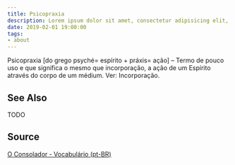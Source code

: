 ```yaml
---
title: Psicopraxia
description: Lorem ipsum dolor sit amet, consectetur adipisicing elit, sed do eiusmod tempor incididunt ut labore et dolore magna aliqua.  TODO
date: 2019-02-01 19:00:00
tags:
- about
---
```


Psicopraxia [do grego psyché= espírito + práxis= ação] – Termo de pouco uso e que significa o mesmo que incorporação, a ação de um Espírito através do corpo de um médium. Ver: Incorporação.

## See Also
TODO

## Source
[O Consolador - Vocabulário (pt-BR)](http://www.oconsolador.com.br/linkfixo/vocabulario/principal.html)
